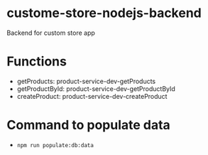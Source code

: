 # custome-store-nodejs-backend
Backend for custom store app

# Functions
- getProducts: product-service-dev-getProducts
- getProductById: product-service-dev-getProductById
- createProduct: product-service-dev-createProduct

# Command to populate data
- `npm run populate:db:data`
